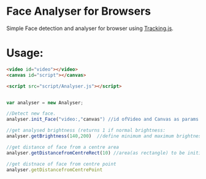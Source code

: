 # Face Analyser for Browsers

Simple Face detection and analyser for browser using [Tracking.js](https://trackingjs.com).

# Usage:

``` html
<video id="video"></video>
<canvas id="script"></canvas>

<script src="script/Analyser.js"></script>

```

``` javascript

var analyser = new Analyser;

//Detect new face.
analyser.init_Face("video:,"canvas") //id ofVideo and Canvas as params

//get analysed brightness (returns 1 if normal brightness:
analyser.getBrightness(140,200)  //define minimum and maximum brightness as params

//get distance of face from a centre area
analyser.getDistancefromCentreRect(10) //area(as rectangle) to be initialized as centre(in percentage) as params

//get distnace of face from centre point
analyser.getDistancefromCentrePoint

```
